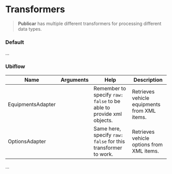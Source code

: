 # Transformers
> **Publicar** has multiple different transformers for processing different data types.

### Default
...

### Ubiflow
Name                    | Arguments         | Help          |Description
------------------------|-------------------|---------------|-----------
EquipmentsAdapter       | | Remember to specify `raw: false` to be able to provide xml objects. | Retrieves vehicle equipments from XML items.
OptionsAdapter          | | Same here, specify `raw: false` for this transformer to work. | Retrieves vehicle options from XML items.

...